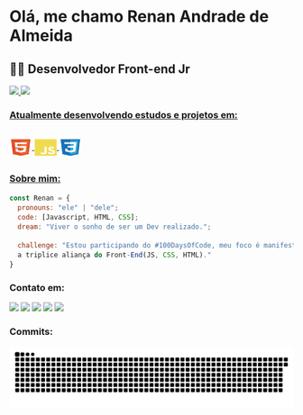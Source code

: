 ### <h1>Olá, me chamo Renan Andrade de Almeida</h1>

<h2>👨‍💻 Desenvolvedor Front-end Jr </h2>
<div>
  <a href="https://github.com/Renan-Andrade-de-Almeida">
  <img height="140em" src="https://github-readme-stats.vercel.app/api?username=Renan-Andrade-de-Almeida&show_icons=true&theme=synthwave&include_all_commits=true&count_private=true&title_color=ff901f"/>
  <img height="140em" src="https://github-readme-stats.vercel.app/api/top-langs/?username=Renan-Andrade-de-Almeida&layout=compact&langs_count=7&theme=synthwave&title_color=ff901f"/>
</div>



### Atualmente desenvolvendo estudos e projetos em:
    
  <div style="display: inline_block"><br>
  <img align="center" alt="Rafa-HTML" height="30" width="40" src="https://raw.githubusercontent.com/devicons/devicon/master/icons/html5/html5-original.svg">
  <img align="center" alt="Rafa-Js" height="30" width="40" src="https://raw.githubusercontent.com/devicons/devicon/master/icons/javascript/javascript-plain.svg">
  <img align="center" alt="Rafa-CSS" height="30" width="40" src="https://raw.githubusercontent.com/devicons/devicon/master/icons/css3/css3-original.svg">
<div> 
    
##

### Sobre mim:
  
```javascript
const Renan = {
  pronouns: "ele" | "dele";
  code: [Javascript, HTML, CSS];
  dream: "Viver o sonho de ser um Dev realizado."; 
  
  challenge: "Estou participando do #100DaysOfCode, meu foco é manifestar um melhor domínio sobre
  a triplice aliança do Front-End(JS, CSS, HTML)."
}
```
  ### Contato em:
<div> 
  <a href="https://www.linkedin.com/in/renan-andrade-de-almeida-31a525176/" target="_blank"><img src="https://img.shields.io/badge/-LinkedIn-%230077B5?style=for-the-badge&logo=linkedin&logoColor=white" target="_blank"></a> 
  <a href="https://www.instagram.com/renan_maestrya/" target="_blank"><img src="https://img.shields.io/badge/-Instagram-%23E4405F?style=for-the-badge&logo=instagram&logoColor=white" target="_blank"></a>
 	<a href="https://www.twitch.tv/maesttrya" target="_blank"><img src="https://img.shields.io/badge/Twitch-9146FF?style=for-the-badge&logo=twitch&logoColor=white" target="_blank"></a>
  <a href = "mailto:renanalmeida2.ra@gmail.com"><img src="https://img.shields.io/badge/-Gmail-%23333?style=for-the-badge&logo=gmail&logoColor=white" target="_blank"></a>
  <a href="https://discord.gg/qepBTwjZYm" target="_blank"><img src="https://img.shields.io/badge/Discord-7289DA?style=for-the-badge&logo=discord&logoColor=white" target="_blank"></a> 
  
  ### Commits:
  ![Snake animation](https://github.com/Renan-Andrade-de-Almeida/Renan-Andrade-de-Almeida/blob/output/github-contribution-grid-snake.svg)

 
</div>
